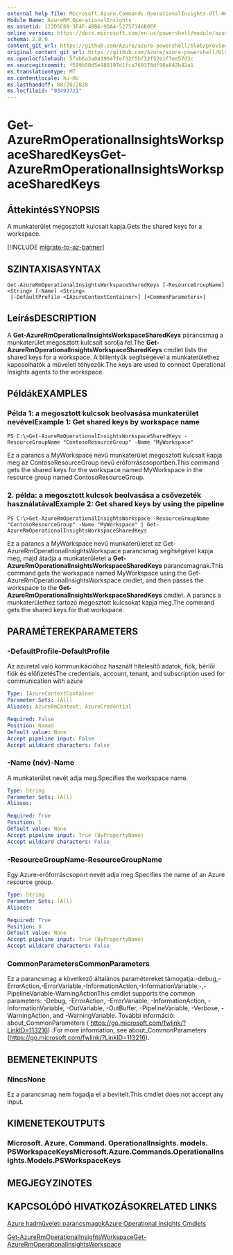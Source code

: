 ```yaml
---
external help file: Microsoft.Azure.Commands.OperationalInsights.dll-Help.xml
Module Name: AzureRM.OperationalInsights
ms.assetid: 112D5C69-3F4F-4BB6-9DA4-52757146B0EF
online version: https://docs.microsoft.com/en-us/powershell/module/azurerm.operationalinsights/get-azurermoperationalinsightsworkspacesharedkeys
schema: 2.0.0
content_git_url: https://github.com/Azure/azure-powershell/blob/preview/src/ResourceManager/OperationalInsights/Commands.OperationalInsights/help/Get-AzureRmOperationalInsightsWorkspaceSharedKeys.md
original_content_git_url: https://github.com/Azure/azure-powershell/blob/preview/src/ResourceManager/OperationalInsights/Commands.OperationalInsights/help/Get-AzureRmOperationalInsightsWorkspaceSharedKeys.md
ms.openlocfilehash: 5fab6a3a0419047fef32f5bf32f52e1f7ee57d3c
ms.sourcegitcommit: f599b50d5e980197d1fca769378df90a842b42a1
ms.translationtype: MT
ms.contentlocale: hu-HU
ms.lasthandoff: 08/20/2020
ms.locfileid: "93493721"
---
```

# <span data-ttu-id="8d2da-101">Get-AzureRmOperationalInsightsWorkspaceSharedKeys</span><span class="sxs-lookup"><span data-stu-id="8d2da-101">Get-AzureRmOperationalInsightsWorkspaceSharedKeys</span></span>

## <span data-ttu-id="8d2da-102">Áttekintés</span><span class="sxs-lookup"><span data-stu-id="8d2da-102">SYNOPSIS</span></span>
<span data-ttu-id="8d2da-103">A munkaterület megosztott kulcsait kapja.</span><span class="sxs-lookup"><span data-stu-id="8d2da-103">Gets the shared keys for a workspace.</span></span>

[!INCLUDE [migrate-to-az-banner](../../includes/migrate-to-az-banner.md)]

## <span data-ttu-id="8d2da-104">SZINTAXISA</span><span class="sxs-lookup"><span data-stu-id="8d2da-104">SYNTAX</span></span>

```
Get-AzureRmOperationalInsightsWorkspaceSharedKeys [-ResourceGroupName] <String> [-Name] <String>
 [-DefaultProfile <IAzureContextContainer>] [<CommonParameters>]
```

## <span data-ttu-id="8d2da-105">Leírás</span><span class="sxs-lookup"><span data-stu-id="8d2da-105">DESCRIPTION</span></span>
<span data-ttu-id="8d2da-106">A **Get-AzureRmOperationalInsightsWorkspaceSharedKeys** parancsmag a munkaterület megosztott kulcsait sorolja fel.</span><span class="sxs-lookup"><span data-stu-id="8d2da-106">The **Get-AzureRmOperationalInsightsWorkspaceSharedKeys** cmdlet lists the shared keys for a workspace.</span></span>
<span data-ttu-id="8d2da-107">A billentyűk segítségével a munkaterülethez kapcsolhatók a műveleti tényezők.</span><span class="sxs-lookup"><span data-stu-id="8d2da-107">The keys are used to connect Operational Insights agents to the workspace.</span></span>

## <span data-ttu-id="8d2da-108">Példák</span><span class="sxs-lookup"><span data-stu-id="8d2da-108">EXAMPLES</span></span>

### <span data-ttu-id="8d2da-109">Példa 1: a megosztott kulcsok beolvasása munkaterület nevével</span><span class="sxs-lookup"><span data-stu-id="8d2da-109">Example 1: Get shared keys by workspace name</span></span>
```
PS C:\>Get-AzureRmOperationalInsightsWorkspaceSharedKeys -ResourceGroupName "ContosoResourceGroup" -Name "MyWorkspace"
```

<span data-ttu-id="8d2da-110">Ez a parancs a MyWorkspace nevű munkaterület megosztott kulcsait kapja meg az ContosoResourceGroup nevű erőforráscsoportben.</span><span class="sxs-lookup"><span data-stu-id="8d2da-110">This command gets the shared keys for the workspace named MyWorkspace in the resource group named ContosoResourceGroup.</span></span>

### <span data-ttu-id="8d2da-111">2. példa: a megosztott kulcsok beolvasása a csővezeték használatával</span><span class="sxs-lookup"><span data-stu-id="8d2da-111">Example 2: Get shared keys by using the pipeline</span></span>
```
PS C:\>Get-AzureRmOperationalInsightsWorkspace -ResourceGroupName "ContosoResourceGroup" -Name "MyWorkspace" | Get-AzureRmOperationalInsightsWorkspaceSharedKeys
```

<span data-ttu-id="8d2da-112">Ez a parancs a MyWorkspace nevű munkaterületet az Get-AzureRmOperationalInsightsWorkspace parancsmag segítségével kapja meg, majd átadja a munkaterületet a **Get-AzureRmOperationalInsightsWorkspaceSharedKeys** parancsmagnak.</span><span class="sxs-lookup"><span data-stu-id="8d2da-112">This command gets the workspace named MyWorkspace using the Get-AzureRmOperationalInsightsWorkspace cmdlet, and then passes the workspace to the **Get-AzureRmOperationalInsightsWorkspaceSharedKeys** cmdlet.</span></span>
<span data-ttu-id="8d2da-113">A parancs a munkaterülethez tartozó megosztott kulcsokat kapja meg.</span><span class="sxs-lookup"><span data-stu-id="8d2da-113">The command gets the shared keys for that workspace.</span></span>

## <span data-ttu-id="8d2da-114">PARAMÉTEREK</span><span class="sxs-lookup"><span data-stu-id="8d2da-114">PARAMETERS</span></span>

### <span data-ttu-id="8d2da-115">-DefaultProfile</span><span class="sxs-lookup"><span data-stu-id="8d2da-115">-DefaultProfile</span></span>
<span data-ttu-id="8d2da-116">Az azuretal való kommunikációhoz használt hitelesítő adatok, fiók, bérlői fiók és előfizetés</span><span class="sxs-lookup"><span data-stu-id="8d2da-116">The credentials, account, tenant, and subscription used for communication with azure</span></span>

```yaml
Type: IAzureContextContainer
Parameter Sets: (All)
Aliases: AzureRmContext, AzureCredential

Required: False
Position: Named
Default value: None
Accept pipeline input: False
Accept wildcard characters: False
```

### <span data-ttu-id="8d2da-117">-Name (név)</span><span class="sxs-lookup"><span data-stu-id="8d2da-117">-Name</span></span>
<span data-ttu-id="8d2da-118">A munkaterület nevét adja meg.</span><span class="sxs-lookup"><span data-stu-id="8d2da-118">Specifies the workspace name.</span></span>

```yaml
Type: String
Parameter Sets: (All)
Aliases: 

Required: True
Position: 1
Default value: None
Accept pipeline input: True (ByPropertyName)
Accept wildcard characters: False
```

### <span data-ttu-id="8d2da-119">-ResourceGroupName</span><span class="sxs-lookup"><span data-stu-id="8d2da-119">-ResourceGroupName</span></span>
<span data-ttu-id="8d2da-120">Egy Azure-erőforráscsoport nevét adja meg.</span><span class="sxs-lookup"><span data-stu-id="8d2da-120">Specifies the name of an Azure resource group.</span></span>

```yaml
Type: String
Parameter Sets: (All)
Aliases: 

Required: True
Position: 0
Default value: None
Accept pipeline input: True (ByPropertyName)
Accept wildcard characters: False
```

### <span data-ttu-id="8d2da-121">CommonParameters</span><span class="sxs-lookup"><span data-stu-id="8d2da-121">CommonParameters</span></span>
<span data-ttu-id="8d2da-122">Ez a parancsmag a következő általános paramétereket támogatja:-debug,-ErrorAction,-ErrorVariable,-InformationAction,-InformationVariable,-,-PipelineVariable-WarningAction</span><span class="sxs-lookup"><span data-stu-id="8d2da-122">This cmdlet supports the common parameters: -Debug, -ErrorAction, -ErrorVariable, -InformationAction, -InformationVariable, -OutVariable, -OutBuffer, -PipelineVariable, -Verbose, -WarningAction, and -WarningVariable.</span></span> <span data-ttu-id="8d2da-123">További információ: about_CommonParameters ( https://go.microsoft.com/fwlink/?LinkID=113216) .</span><span class="sxs-lookup"><span data-stu-id="8d2da-123">For more information, see about_CommonParameters (https://go.microsoft.com/fwlink/?LinkID=113216).</span></span>

## <span data-ttu-id="8d2da-124">BEMENETEK</span><span class="sxs-lookup"><span data-stu-id="8d2da-124">INPUTS</span></span>

### <span data-ttu-id="8d2da-125">Nincs</span><span class="sxs-lookup"><span data-stu-id="8d2da-125">None</span></span>
<span data-ttu-id="8d2da-126">Ez a parancsmag nem fogadja el a bevitelt.</span><span class="sxs-lookup"><span data-stu-id="8d2da-126">This cmdlet does not accept any input.</span></span>

## <span data-ttu-id="8d2da-127">KIMENETEK</span><span class="sxs-lookup"><span data-stu-id="8d2da-127">OUTPUTS</span></span>

### <span data-ttu-id="8d2da-128">Microsoft. Azure. Command. OperationalInsights. models. PSWorkspaceKeys</span><span class="sxs-lookup"><span data-stu-id="8d2da-128">Microsoft.Azure.Commands.OperationalInsights.Models.PSWorkspaceKeys</span></span>

## <span data-ttu-id="8d2da-129">MEGJEGYZI</span><span class="sxs-lookup"><span data-stu-id="8d2da-129">NOTES</span></span>

## <span data-ttu-id="8d2da-130">KAPCSOLÓDÓ HIVATKOZÁSOK</span><span class="sxs-lookup"><span data-stu-id="8d2da-130">RELATED LINKS</span></span>

[<span data-ttu-id="8d2da-131">Azure hadműveleti parancsmagok</span><span class="sxs-lookup"><span data-stu-id="8d2da-131">Azure Operational Insights Cmdlets</span></span>](./AzureRM.OperationalInsights.md)

[<span data-ttu-id="8d2da-132">Get-AzureRmOperationalInsightsWorkspace</span><span class="sxs-lookup"><span data-stu-id="8d2da-132">Get-AzureRmOperationalInsightsWorkspace</span></span>](./Get-AzureRmOperationalInsightsWorkspace.md)


